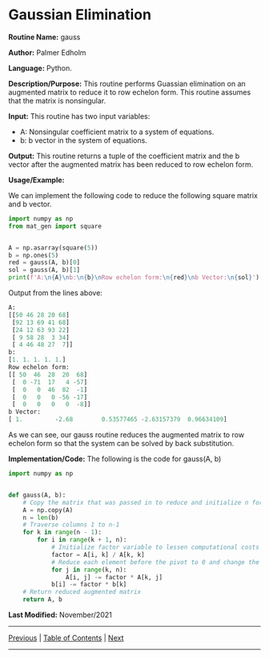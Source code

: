 # Gaussian Elimination

**Routine Name:** gauss

**Author:** Palmer Edholm

**Language:** Python.

**Description/Purpose:** This routine performs Guassian elimination on an augmented matrix to reduce it to row echelon form.
This routine assumes that the matrix is nonsingular.

**Input:** This routine has two input variables:

* A: Nonsingular coefficient matrix to a system of equations.
* b: b vector in the system of equations.

**Output:** This routine returns a tuple of the coefficient matrix and the b vector after the augmented matrix has been
reduced to row echelon form.

**Usage/Example:**

We can implement the following code to reduce the following square matrix and b vector.
```python
import numpy as np
from mat_gen import square


A = np.asarray(square(5))
b = np.ones(5)
red = gauss(A, b)[0]
sol = gauss(A, b)[1]
print(f'A:\n{A}\nb:\n{b}\nRow echelon form:\n{red}\nb Vector:\n{sol}')
```
Output from the lines above:
```python
A:
[[50 46 28 20 68]
 [92 13 69 41 68]
 [24 12 63 93 22]
 [ 9 58 28  3 34]
 [ 4 46 48 27  7]]
b:
[1. 1. 1. 1. 1.]
Row echelon form:
[[ 50  46  28  20  68]
 [  0 -71  17   4 -57]
 [  0   0  46  82  -1]
 [  0   0   0 -56 -17]
 [  0   0   0   0  -8]]
b Vector:
[ 1.         -2.68        0.53577465 -2.63157379  0.96634109]
```
As we can see, our gauss routine reduces the augmented matrix to row echelon form so that the system can be solved by back
substitution.

**Implementation/Code:** The following is the code for gauss(A, b)
```python
import numpy as np


def gauss(A, b):
    # Copy the matrix that was passed in to reduce and initialize n for loops
    A = np.copy(A)
    n = len(b)
    # Traverse columns 1 to n-1
    for k in range(n - 1):
        for i in range(k + 1, n):
            # Initialize factor variable to lessen computational costs
            factor = A[i, k] / A[k, k]
            # Reduce each element before the pivot to 0 and change the associated value of the b vector
            for j in range(k, n):
                A[i, j] -= factor * A[k, j]
            b[i] -= factor * b[k]
    # Return reduced augmented matrix
    return A, b
```
**Last Modified:** November/2021

<hr>

[Previous](matgen.md)
| [Table of Contents](toc/manual_toc.md)
| [Next]()

<hr>
